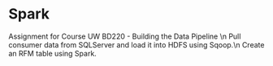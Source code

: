 # Spark
Assignment for Course UW BD220 - Building the Data Pipeline \n
Pull consumer data from SQLServer and load it into HDFS using Sqoop.\n
Create an RFM table using Spark.
